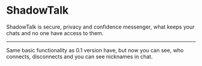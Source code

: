 # ShadowTalk
ShadowTalk is secure, privacy and confidence messenger, what keeps your chats and no one have access to them.

-----------------------------------------------------------

Same basic functionality as 0.1 version have, but now you can see, who connects, disconnects and you can see nicknames in chat.
